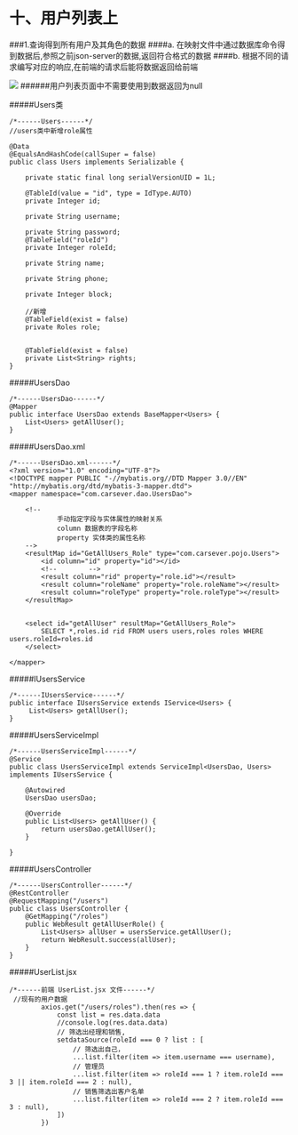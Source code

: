 # 十、用户列表上



###1.查询得到所有用户及其角色的数据
####a. 在映射文件中通过数据库命令得到数据后,参照之前json-server的数据,返回符合格式的数据
####b. 根据不同的请求编写对应的响应,在前端的请求后能将数据返回给前端

![](https://github.com/warrenlucky/zerostart/blob/main/%E5%90%B4%E6%9D%B0%E6%9C%97/%E5%90%8E%E7%AB%AF/%E5%9B%BE%E7%89%87/%E7%94%A8%E6%88%B7%E5%8F%8A%E7%94%A8%E6%88%B7%E8%A7%92%E8%89%B2%E7%9A%84%E6%95%B0%E6%8D%AE-spring.png)
######用户列表页面中不需要使用到数据返回为null

#####Users类
```
/*------Users------*/
//users类中新增role属性

@Data
@EqualsAndHashCode(callSuper = false)
public class Users implements Serializable {

    private static final long serialVersionUID = 1L;

    @TableId(value = "id", type = IdType.AUTO)
    private Integer id;

    private String username;

    private String password;
    @TableField("roleId")
    private Integer roleId;

    private String name;

    private String phone;

    private Integer block;

    //新增
    @TableField(exist = false)
    private Roles role;


    @TableField(exist = false)
    private List<String> rights;
}
```

#####UsersDao
```
/*------UsersDao------*/
@Mapper
public interface UsersDao extends BaseMapper<Users> {
    List<Users> getAllUser();
}
```
#####UsersDao.xml
```
/*------UsersDao.xml------*/
<?xml version="1.0" encoding="UTF-8"?>
<!DOCTYPE mapper PUBLIC "-//mybatis.org//DTD Mapper 3.0//EN" "http://mybatis.org/dtd/mybatis-3-mapper.dtd">
<mapper namespace="com.carsever.dao.UsersDao">

    <!--
            手动指定字段与实体属性的映射关系
            column 数据表的字段名称
            property 实体类的属性名称
    -->
    <resultMap id="GetAllUsers_Role" type="com.carsever.pojo.Users">
        <id column="id" property="id"></id>
        <!--        -->
        <result column="rid" property="role.id"></result>
        <result column="roleName" property="role.roleName"></result>
        <result column="roleType" property="role.roleType"></result>
    </resultMap>


    <select id="getAllUser" resultMap="GetAllUsers_Role">
        SELECT *,roles.id rid FROM users users,roles roles WHERE users.roleId=roles.id
    </select>

</mapper>

```
#####IUsersService
```
/*------IUsersService------*/
public interface IUsersService extends IService<Users> {
     List<Users> getAllUser();
}
```
#####UsersServiceImpl
```
/*------UsersServiceImpl------*/
@Service
public class UsersServiceImpl extends ServiceImpl<UsersDao, Users> implements IUsersService {

    @Autowired
    UsersDao usersDao;

    @Override
    public List<Users> getAllUser() {
        return usersDao.getAllUser();
    }

}
```
#####UsersController
```
/*------UsersController------*/
@RestController
@RequestMapping("/users")
public class UsersController {
    @GetMapping("/roles")
    public WebResult getAllUserRole() {
        List<Users> allUser = usersService.getAllUser();
        return WebResult.success(allUser);
    }
}
```

#####UserList.jsx
```
/*------前端 UserList.jsx 文件------*/
 //现有的用户数据
        axios.get("/users/roles").then(res => {
            const list = res.data.data
            //console.log(res.data.data)
            // 筛选出经理和销售,
            setdataSource(roleId === 0 ? list : [
                // 筛选出自己，
                ...list.filter(item => item.username === username),
                // 管理员
                ...list.filter(item => roleId === 1 ? item.roleId === 3 || item.roleId === 2 : null),
                // 销售筛选出客户名单
                ...list.filter(item => roleId === 2 ? item.roleId === 3 : null),
            ])
        })
```